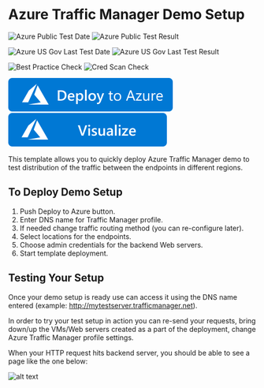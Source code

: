 # Azure Traffic Manager Demo Setup

![Azure Public Test Date](https://azurequickstartsservice.blob.core.windows.net/badges/traffic-manager-demo-setup/PublicLastTestDate.svg)
![Azure Public Test Result](https://azurequickstartsservice.blob.core.windows.net/badges/traffic-manager-demo-setup/PublicDeployment.svg)

![Azure US Gov Last Test Date](https://azurequickstartsservice.blob.core.windows.net/badges/traffic-manager-demo-setup/FairfaxLastTestDate.svg)
![Azure US Gov Last Test Result](https://azurequickstartsservice.blob.core.windows.net/badges/traffic-manager-demo-setup/FairfaxDeployment.svg)

![Best Practice Check](https://azurequickstartsservice.blob.core.windows.net/badges/traffic-manager-demo-setup/BestPracticeResult.svg)
![Cred Scan Check](https://azurequickstartsservice.blob.core.windows.net/badges/traffic-manager-demo-setup/CredScanResult.svg)

[![Deploy To Azure](https://raw.githubusercontent.com/Azure/azure-quickstart-templates/master/1-CONTRIBUTION-GUIDE/images/deploytoazure.svg?sanitize=true)]("https://portal.azure.com/#create/Microsoft.Template/uri/https%3A%2F%2Fraw.githubusercontent.com%2FAzure%2Fazure-quickstart-templates%2Fmaster%2Ftraffic-manager-demo-setup%2Fazuredeploy.json")  [![Visualize](https://raw.githubusercontent.com/Azure/azure-quickstart-templates/master/1-CONTRIBUTION-GUIDE/images/visualizebutton.svg?sanitize=true)]("http://armviz.io/#/?load=https%3A%2F%2Fraw.githubusercontent.com%2FAzure%2Fazure-quickstart-templates%2Fmaster%2Ftraffic-manager-demo-setup%2Fazuredeploy.json")

This template allows you to quickly deploy Azure Traffic Manager demo to test distribution of the traffic between the endpoints in different regions.

## To Deploy Demo Setup

1. Push Deploy to Azure button.
2. Enter DNS name for Traffic Manager profile.
3. If needed change traffic routing method (you can re-configure later).
4. Select locations for the endpoints.
5. Choose admin credentials for the backend Web servers.
6. Start template deployment.

## Testing Your Setup

Once your demo setup is ready use can access it using the DNS name entered (example: http://mytestserver.trafficmanager.net).

In order to try your test setup in action you can re-send your requests, bring down/up the VMs/Web servers created as a part of the deployment, change Azure Traffic Manager profile settings.

When your HTTP request hits backend server, you should be able to see a page like the one below:

![alt text](images/serverhit.png "Backend server response")



